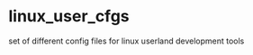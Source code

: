 linux_user_cfgs
===============

set of different config files for linux userland development tools
